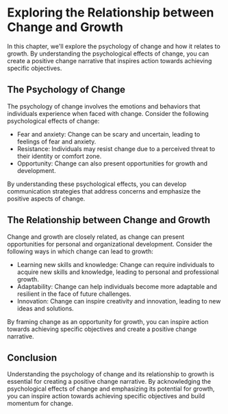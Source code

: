 Exploring the Relationship between Change and Growth
=======================================================================================================

In this chapter, we'll explore the psychology of change and how it relates to growth. By understanding the psychological effects of change, you can create a positive change narrative that inspires action towards achieving specific objectives.

The Psychology of Change
------------------------

The psychology of change involves the emotions and behaviors that individuals experience when faced with change. Consider the following psychological effects of change:

* Fear and anxiety: Change can be scary and uncertain, leading to feelings of fear and anxiety.
* Resistance: Individuals may resist change due to a perceived threat to their identity or comfort zone.
* Opportunity: Change can also present opportunities for growth and development.

By understanding these psychological effects, you can develop communication strategies that address concerns and emphasize the positive aspects of change.

The Relationship between Change and Growth
------------------------------------------

Change and growth are closely related, as change can present opportunities for personal and organizational development. Consider the following ways in which change can lead to growth:

* Learning new skills and knowledge: Change can require individuals to acquire new skills and knowledge, leading to personal and professional growth.
* Adaptability: Change can help individuals become more adaptable and resilient in the face of future challenges.
* Innovation: Change can inspire creativity and innovation, leading to new ideas and solutions.

By framing change as an opportunity for growth, you can inspire action towards achieving specific objectives and create a positive change narrative.

Conclusion
----------

Understanding the psychology of change and its relationship to growth is essential for creating a positive change narrative. By acknowledging the psychological effects of change and emphasizing its potential for growth, you can inspire action towards achieving specific objectives and build momentum for change.
